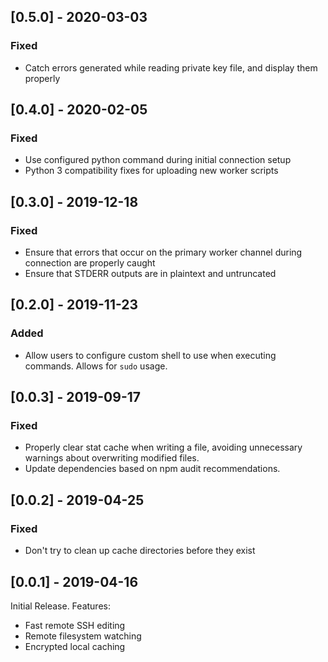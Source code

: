 ## [0.5.0] - 2020-03-03
### Fixed
- Catch errors generated while reading private key file, and display them properly

## [0.4.0] - 2020-02-05
### Fixed
- Use configured python command during initial connection setup
- Python 3 compatibility fixes for uploading new worker scripts

## [0.3.0] - 2019-12-18
### Fixed
- Ensure that errors that occur on the primary worker channel during connection are properly caught
- Ensure that STDERR outputs are in plaintext and untruncated

## [0.2.0] - 2019-11-23
### Added
- Allow users to configure custom shell to use when executing commands. Allows for `sudo` usage.

## [0.0.3] - 2019-09-17
### Fixed
- Properly clear stat cache when writing a file, avoiding unnecessary warnings about overwriting modified files.
- Update dependencies based on npm audit recommendations.

## [0.0.2] - 2019-04-25
### Fixed
- Don't try to clean up cache directories before they exist

## [0.0.1] - 2019-04-16
Initial Release. Features:

- Fast remote SSH editing
- Remote filesystem watching
- Encrypted local caching
